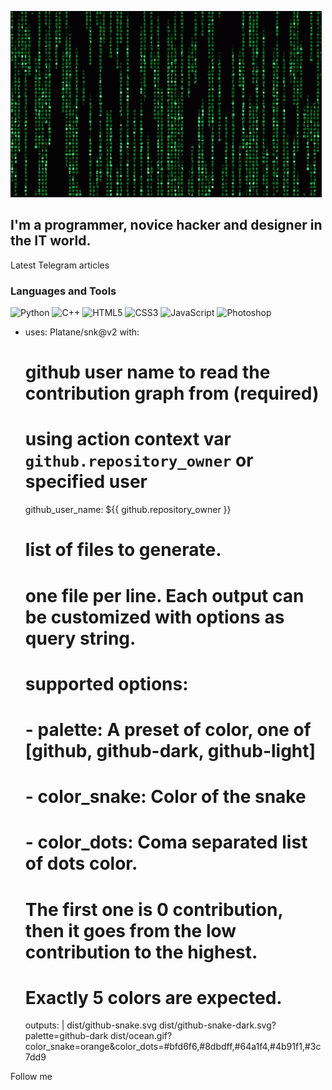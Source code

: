 ![Header](https://github.com/midixx/midixx/blob/main/assets/matrix-code.gif)

## I'm a programmer, novice hacker and designer in the IT world.

Latest Telegram articles

### Languages and Tools
![Python](https://img.shields.io/badge/-Python-323334?style=for-the-badge&logo=python)
![C++](https://img.shields.io/badge/-C++-4e9442?style=for-the-badge&logo=C%2b%2b)
![HTML5](https://img.shields.io/badge/-html5-323334?style=for-the-badge&logo=html5)
![CSS3](https://img.shields.io/badge/-css3-4e9442?style=for-the-badge&logo=css3)
![JavaScript](https://img.shields.io/badge/-JavaScript-323334?style=for-the-badge&logo=Javascript)
![Photoshop](https://img.shields.io/badge/-Photoshop-4e9442?style=for-the-badge&logo=photoshop)


- uses: Platane/snk@v2
  with:
    # github user name to read the contribution graph from (**required**)
    # using action context var `github.repository_owner` or specified user
    github_user_name: ${{ github.repository_owner }}

    # list of files to generate.
    # one file per line. Each output can be customized with options as query string.
    #
    #  supported options:
    #  - palette:     A preset of color, one of [github, github-dark, github-light]
    #  - color_snake: Color of the snake
    #  - color_dots:  Coma separated list of dots color.
    #                 The first one is 0 contribution, then it goes from the low contribution to the highest.
    #                 Exactly 5 colors are expected.
    outputs: |
      dist/github-snake.svg
      dist/github-snake-dark.svg?palette=github-dark
      dist/ocean.gif?color_snake=orange&color_dots=#bfd6f6,#8dbdff,#64a1f4,#4b91f1,#3c7dd9


Follow me